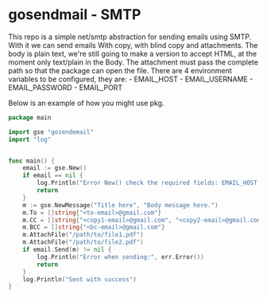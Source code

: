 # gosendmail - SMTP

This repo is a simple net/smtp abstraction for sending emails using SMTP.
With it we can send emails With copy, with blind copy and attachments.
The body is plain text, we're still going to make a version to accept HTML, at the moment only text/plain in the Body.
The attachment must pass the complete path so that the package can open the file.
There are 4 environment variables to be configured, they are:
	- EMAIL_HOST
	- EMAIL_USERNAME
	- EMAIL_PASSWORD
	- EMAIL_PORT

Below is an example of how you might use pkg.

```go
package main

import gse "gosendemail" 
import "log" 


func main() {
 	email := gse.New()
 	if email == nil {
 		log.Println("Error New() check the required fields: EMAIL_HOST,EMAiL_USERNAME,EMAIL_PASSWORD,EMAIL_PORT")
 		return
 	}
 	m := gse.NewMessage("Title here", "Body message here.")
 	m.To = []string{"<to-email>@gmail.com"}
 	m.CC = []string{"<copy1-email>@gmail.com", "<copy2-email>@gmail.com"}
 	m.BCC = []string{"<bc-email>@gmail.com"}
 	m.AttachFile("/path/to/file1.pdf")
 	m.AttachFile("/path/to/file2.pdf")
 	if email.Send(m) != nil {
 		log.Println("Error when sending:", err.Error())
 		return
 	}
 	log.Println("Sent with success")
}

```